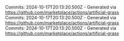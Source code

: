 Commits: 2024-10-17T20:13:20.500Z - Generated via https://github.com/marketplace/actions/artificial-grass
<br>
Commits: 2024-10-17T20:13:20.500Z - Generated via https://github.com/marketplace/actions/artificial-grass
<br>
Commits: 2024-10-17T20:13:20.500Z - Generated via https://github.com/marketplace/actions/artificial-grass
<br>
